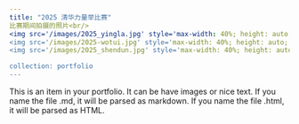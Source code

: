 ```yaml
---
title: "2025 清华力量举比赛"
比赛期间拍摄的照片<br/>
<img src='/images/2025_yingla.jpg' style='max-width: 40%; height: auto; margin: 10px;' /> <br/>
<img src='/images/2025-wotui.jpg' style='max-width: 40%; height: auto; margin: 10px;' /> <br/>
<img src='/images/2025_shendun.jpg' style='max-width: 40%; height: auto; margin: 10px;' /> <br/>

collection: portfolio
---
```


This is an item in your portfolio. It can be have images or nice text. If you name the file .md, it will be parsed as markdown. If you name the file .html, it will be parsed as HTML. 

